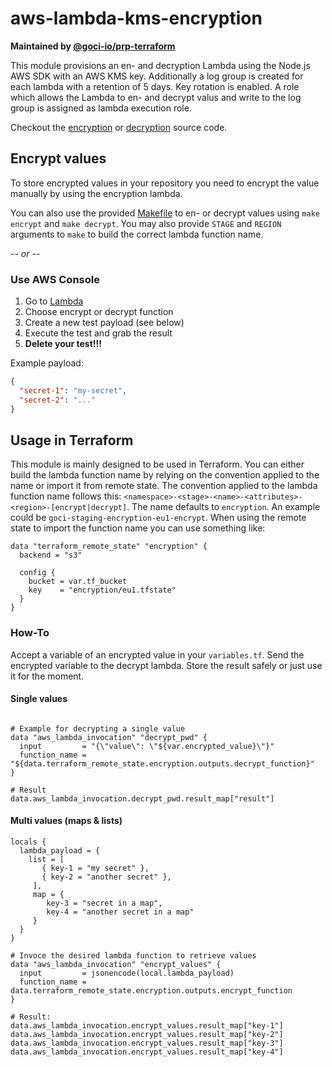 # aws-lambda-kms-encryption

**Maintained by [@goci-io/prp-terraform](https://github.com/orgs/goci-io/teams/prp-terraform)**

This module provisions an en- and decryption Lambda using the Node.js AWS SDK with an AWS KMS key. 
Additionally a log group is created for each lambda with a retention of 5 days. Key rotation is enabled.
A role which allows the Lambda to en- and decrypt valus and write to the log group is assigned as lambda execution role.

Checkout the [encryption](encrypt.js) or [decryption](decrypt.js) source code.

## Encrypt values
To store encrypted values in your repository you need to encrypt the value manually by using the encryption lambda.

You can also use the provided [Makefile](Makefile) to en- or decrypt values using `make encrypt` and `make decrypt`. 
You may also provide `STAGE` and `REGION` arguments to `make` to build the correct lambda function name.

_-- or --_

### Use AWS Console

1. Go to [Lambda](https://eu-central-1.console.aws.amazon.com/lambda/home?region=eu-central-1#/functions)  
2. Choose encrypt or decrypt function  
3. Create a new test payload (see below)  
4. Execute the test and grab the result  
5. __Delete your test!!!__

Example payload:

```json
{
  "secret-1": "my-secret",
  "secret-2": "..."
}
```

## Usage in Terraform

This module is mainly designed to be used in Terraform. You can either build the lambda function name by relying on the convention applied to the name or import it from remote state.
The convention applied to the lambda function name follows this: `<namespace>-<stage>-<name>-<attributes>-<region>-[encrypt|decrypt]`. 
The name defaults to `encryption`. An example could be `goci-staging-encryption-eu1-encrypt`.
When using the remote state to import the function name you can use something like:

```hcl-terraform
data "terraform_remote_state" "encryption" {
  backend = "s3"

  config {
    bucket = var.tf_bucket
    key    = "encryption/eu1.tfstate"
  }
}
```

### How-To
Accept a variable of an encrypted value in your `variables.tf`. 
Send the encrypted variable to the decrypt lambda. Store the result safely or just use it for the moment.

#### Single values
```hcl-terraform

# Example for decrypting a single value
data "aws_lambda_invocation" "decrypt_pwd" {
  input         = "{\"value\": \"${var.encrypted_value}\"}"
  function_name = "${data.terraform_remote_state.encryption.outputs.decrypt_function}"
}

# Result
data.aws_lambda_invocation.decrypt_pwd.result_map["result"]
```

#### Multi values (maps & lists) 
```hcl-terraform
locals {
  lambda_payload = {
    list = [
       { key-1 = "my secret" },
       { key-2 = "another secret" },
     ],
     map = {
        key-3 = "secret in a map",
        key-4 = "another secret in a map"
     }
  }
}

# Invoce the desired lambda function to retrieve values
data "aws_lambda_invocation" "encrypt_values" {
  input         = jsonencode(local.lambda_payload)
  function_name = data.terraform_remote_state.encryption.outputs.encrypt_function
}

# Result:
data.aws_lambda_invocation.encrypt_values.result_map["key-1"]
data.aws_lambda_invocation.encrypt_values.result_map["key-2"]
data.aws_lambda_invocation.encrypt_values.result_map["key-3"]
data.aws_lambda_invocation.encrypt_values.result_map["key-4"]
```
